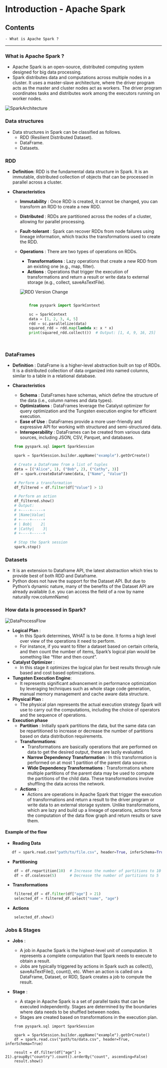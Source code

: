 # Introduction - Apache Spark

## Contents

    - What is Apache Spark ?

---

### What is Apache Spark ?

- Apache Spark is an open-source, distributed computing system designed for big data processing.
- Spark distributes data and computations across multiple nodes in a cluster. It uses a master-slave architecture, where the driver program acts as the master and cluster nodes act as workers. The driver program coordinates tasks and distributes work among the executors running on worker nodes.

![SparkArchitecture](Images/SparkArchitecture.png)

### Data structures

- Data structures in Spark can be classified as follows.
  - RDD (Resilient Distributed Dataset).
  - DataFrame.
  - Datasets.

### RDD  

- **Definition**: RDD is the fundamental data structure in Spark. It is an immutable, distributed collection of objects that can be processed in parallel across a cluster.

- **Characteristics**
  - **Immutability** : Once RDD is created, it cannot be changed, you can transform an RDD to create a new RDD.
  - **Distributed** : RDDs are partitioned across the nodes of a cluster, allowing for parallel processing.
  - **Fault-tolerant** : Spark can recover RDDs from node failures using lineage information, which tracks the transformations used to create the RDD.
  - **Operations** : There are two types of operations on RDDs.
    - **Transformations** : Lazy operations that create a new RDD from an existing one (e.g., map, filter).
    - **Actions** : Operations that trigger the execution of transformations and return a result or write data to external storage (e.g., collect, saveAsTextFile).

    ![RDD Version Change](Images/RDDVersionChange.png)

    ```Python
    
        from pyspark import SparkContext

        sc = SparkContext
        data = [1, 2, 3, 4, 5]
        rdd = sc.parallelize(data)
        squared_rdd = rdd.map(lambda x: x * x)
        print(squared_rdd.collect())  # Output: [1, 4, 9, 16, 25]

            
    ```

### DataFrames

- **Definition** : DataFrame is a higher-level abstraction built on top of RDDs. It is a distributed collection of data organized into named columns, similar to a table in a relational database.

- **Characteristics**
  - **Schema** : DataFrames have schemas, which define the structure of the data (i.e., column names and data types).
  - **Optimizations** : DataFrames leverage the Catalyst optimizer for query optimization and the Tungsten execution engine for efficient execution.
  - **Ease of Use** : DataFrames provide a more user-friendly and expressive API for working with structured and semi-structured data.
  - **Interoperability** : DataFrames can be created from various data sources, including JSON, CSV, Parquet, and databases.

```Python
    from pyspark.sql import SparkSession

    spark = SparkSession.builder.appName("example").getOrCreate()

    # Create a DataFrame from a list of tuples
    data = [("Alice", 1), ("Bob", 2), ("Cathy", 3)]
    df = spark.createDataFrame(data, ["Name", "Value"])

    # Perform a transformation
    df_filtered = df.filter(df["Value"] > 1)

    # Perform an action
    df_filtered.show()
    # Output:
    # +----+-----+
    # |Name|Value|
    # +----+-----+
    # | Bob|    2|
    # |Cathy|    3|
    # +----+-----+

    # Stop the Spark session
    spark.stop()

```

### Datasets

- It is an extension to Dataframe API, the latest abstraction which tries to provide best of both RDD and Dataframe.
- Python does not have the support for the Dataset API. But due to Python’s dynamic nature, many of the benefits of the Dataset API are already available (i.e. you can access the field of a row by name naturally row.columnName)

### How data is processed in Spark?

![DataProcessFlow](Images/DataProcessFlow.png)

- **Logical Plan** :
  - In this Spark determines, WHAT is to be done. It forms a high level over view of the operations it need to perform.
  - For instance, if you want to filter a dataset based on certain criteria, and then count the number of items, Spark’s logical plan would be something like “filter and then count”.
- **Catalyst Optimizer** :
  - In this stage it optimizes the logical plan for best results through rule based and cost based optimizations.
- **Tungsten Execution Engine**:
  - It represents significant advancement in performance optimization by leveraging techniques such as whole stage code generation, manual memory management and cache aware data structure.
- **Physical Plan** :
  - The physical plan represents the actual execution strategy Spark will use to carry out the computations, including the choice of operators and the sequence of operations.
- **Execution phase**
  - **Partition** : Initially spark partitions the data, but the same data can be repartitioned to increase or decrease the number of partitions based on data distribution requirements.
  - **Transformations**:
    - Transformations are basically operations that are performed on data to get the desired output, these are lazily evaluated.
    - **Narrow Dependency Transformation** : In this transformation is performed on at most 1 partition of the parent data source.
    - **Wide Dependency Transformations** : Transformations where multiple partitions of the parent data may be used to compute the partitions of the child data. These transformations involve shuffling the data across the network.
  - **Actions** :
    - Actions are operations in Apache Spark that trigger the execution of transformations and return a result to the driver program or write data to an external storage system. Unlike transformations, which are lazy and build up a lineage of operations, actions force the computation of the data flow graph and return results or save them.
  
#### Example of the flow

- **Reading Data**
  
```Python
   df = spark.read.csv("path/to/file.csv", header=True, inferSchema=True)
```

- **Partitioning**

```Python
    df = df.repartition(10)  # Increase the number of partitions to 10
    df = df.coalesce(5)      # Decrease the number of partitions to 5
```

- **Transformations**

```Python
    filtered_df = df.filter(df["age"] > 21)
    selected_df = filtered_df.select("name", "age")
```

- **Actions**

```Python
    selected_df.show()
```

### Jobs & Stages

- **Jobs** : 
  - A job in Apache Spark is the highest-level unit of computation. It represents a complete computation that Spark needs to execute to obtain a result.
  - Jobs are typically triggered by actions in Spark such as collect(), saveAsTextFile(), count(), etc. When an action is called on a DataFrame, Dataset, or RDD, Spark creates a job to compute the result.

- **Stage** :
  - A stage in Apache Spark is a set of parallel tasks that can be executed independently. Stages are determined by the boundaries where data needs to be shuffled between nodes.
  - Stages are created based on transformations in the execution plan.

```
    from pyspark.sql import SparkSession

    spark = SparkSession.builder.appName("example").getOrCreate()
    df = spark.read.csv("path/to/data.csv", header=True, inferSchema=True)

    result = df.filter(df["age"] > 21).groupBy("country").count().orderBy("count", ascending=False)
    result.show()
```